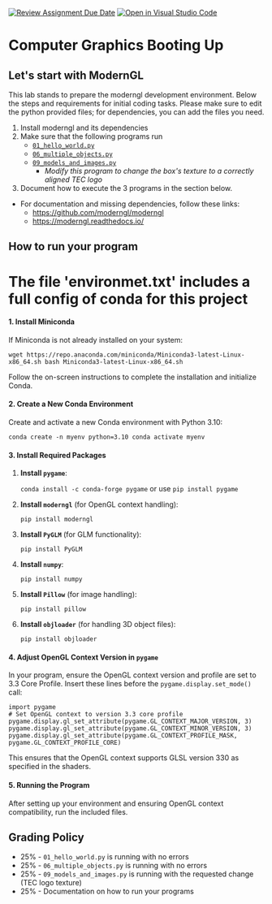 [![Review Assignment Due Date](https://classroom.github.com/assets/deadline-readme-button-22041afd0340ce965d47ae6ef1cefeee28c7c493a6346c4f15d667ab976d596c.svg)](https://classroom.github.com/a/swKMSSMl)
[![Open in Visual Studio Code](https://classroom.github.com/assets/open-in-vscode-2e0aaae1b6195c2367325f4f02e2d04e9abb55f0b24a779b69b11b9e10269abc.svg)](https://classroom.github.com/online_ide?assignment_repo_id=16850958&assignment_repo_type=AssignmentRepo)
# Computer Graphics Booting Up

## Let's start with ModernGL

This lab stands to prepare the moderngl development environment. Below the steps and requirements for initial coding tasks. Please make sure to edit the python provided files; for dependencies, you can add the files you need.

1. Install moderngl and its dependencies
2. Make sure that the following programs run
    - [`01_hello_world.py`](./01_hello_world.py)
    - [`06_multiple_objects.py`](./06_multiple_objects.py)
    - [`09_models_and_images.py`](./09_models_and_images.py)
        - _Modify this program to change the box's texture to a correctly aligned TEC logo_
3. Document how to execute the 3 programs in the section below.

* For documentation and missing dependencies, follow these links:
    - https://github.com/moderngl/moderngl
    - https://moderngl.readthedocs.io/

## How to run your program
# The file 'environmet.txt' includes a full config of conda for this project
#### 1\. Install Miniconda

If Miniconda is not already installed on your system:

`wget https://repo.anaconda.com/miniconda/Miniconda3-latest-Linux-x86_64.sh
bash Miniconda3-latest-Linux-x86_64.sh`

Follow the on-screen instructions to complete the installation and initialize Conda.

#### 2\. Create a New Conda Environment

Create and activate a new Conda environment with Python 3.10:

`conda create -n myenv python=3.10
conda activate myenv`

#### 3\. Install Required Packages

1.  **Install `pygame`**:

    `conda install -c conda-forge pygame`
    or use 
    `pip install pygame`

2.  **Install `moderngl`** (for OpenGL context handling):

    `pip install moderngl`

3.  **Install `PyGLM`** (for GLM functionality):

    `pip install PyGLM`

4.  **Install `numpy`**:

    `pip install numpy`

5.  **Install `Pillow`** (for image handling):

    `pip install pillow`

6.  **Install `objloader`** (for handling 3D object files):

    `pip install objloader`

#### 4\. Adjust OpenGL Context Version in `pygame`

In your program, ensure the OpenGL context version and profile are set to 3.3 Core Profile. Insert these lines before the `pygame.display.set_mode()` call:

```
import pygame
# Set OpenGL context to version 3.3 core profile
pygame.display.gl_set_attribute(pygame.GL_CONTEXT_MAJOR_VERSION, 3)
pygame.display.gl_set_attribute(pygame.GL_CONTEXT_MINOR_VERSION, 3)
pygame.display.gl_set_attribute(pygame.GL_CONTEXT_PROFILE_MASK, pygame.GL_CONTEXT_PROFILE_CORE)
```

This ensures that the OpenGL context supports GLSL version 330 as specified in the shaders.

#### 5\. Running the Program

After setting up your environment and ensuring OpenGL context compatibility, run the included files. 

## Grading Policy

- 25% - `01_hello_world.py` is running with no errors
- 25% - `06_multiple_objects.py` is running with no errors
- 25% - `09_models_and_images.py` is running with the requested change (TEC logo texture)
- 25% - Documentation on how to run your programs